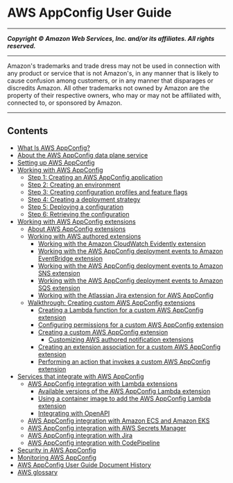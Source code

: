 # AWS AppConfig User Guide

-----
*****Copyright &copy; Amazon Web Services, Inc. and/or its affiliates. All rights reserved.*****

-----
Amazon's trademarks and trade dress may not be used in
connection with any product or service that is not Amazon's,
in any manner that is likely to cause confusion among customers,
or in any manner that disparages or discredits Amazon. All other
trademarks not owned by Amazon are the property of their respective
owners, who may or may not be affiliated with, connected to, or
sponsored by Amazon.

-----
## Contents
+ [What Is AWS AppConfig?](what-is-appconfig.md)
+ [About the AWS AppConfig data plane service](about-data-plane.md)
+ [Setting up AWS AppConfig](setting-up-appconfig.md)
+ [Working with AWS AppConfig](appconfig-working.md)
   + [Step 1: Creating an AWS AppConfig application](appconfig-creating-application.md)
   + [Step 2: Creating an environment](appconfig-creating-environment.md)
   + [Step 3: Creating configuration profiles and feature flags](appconfig-creating-configuration-and-profile.md)
   + [Step 4: Creating a deployment strategy](appconfig-creating-deployment-strategy.md)
   + [Step 5: Deploying a configuration](appconfig-deploying.md)
   + [Step 6: Retrieving the configuration](appconfig-retrieving-the-configuration.md)
+ [Working with AWS AppConfig extensions](working-with-appconfig-extensions.md)
   + [About AWS AppConfig extensions](working-with-appconfig-extensions-about.md)
   + [Working with AWS authored extensions](working-with-appconfig-extensions-about-predefined.md)
      + [Working with the Amazon CloudWatch Evidently extension](working-with-appconfig-extensions-about-predefined-evidently.md)
      + [Working with the AWS AppConfig deployment events to Amazon EventBridge extension](working-with-appconfig-extensions-about-predefined-notification-eventbridge.md)
      + [Working with the AWS AppConfig deployment events to Amazon SNS extension](working-with-appconfig-extensions-about-predefined-notification-sns.md)
      + [Working with the AWS AppConfig deployment events to Amazon SQS extension](working-with-appconfig-extensions-about-predefined-notification-sqs.md)
      + [Working with the Atlassian Jira extension for AWS AppConfig](working-with-appconfig-extensions-about-jira.md)
   + [Walkthrough: Creating custom AWS AppConfig extensions](working-with-appconfig-extensions-creating-custom.md)
      + [Creating a Lambda function for a custom AWS AppConfig extension](working-with-appconfig-extensions-creating-custom-lambda.md)
      + [Configuring permissions for a custom AWS AppConfig extension](working-with-appconfig-extensions-creating-custom-permissions.md)
      + [Creating a custom AWS AppConfig extension](working-with-appconfig-extensions-creating-custom-extensions.md)
         + [Customizing AWS authored notification extensions](working-with-appconfig-extensions-creating-custom-notification.md)
      + [Creating an extension association for a custom AWS AppConfig extension](working-with-appconfig-extensions-creating-custom-association.md)
      + [Performing an action that invokes a custom AWS AppConfig extension](working-with-appconfig-extensions-creating-custom-invoke.md)
+ [Services that integrate with AWS AppConfig](appconfig-integration.md)
   + [AWS AppConfig integration with Lambda extensions](appconfig-integration-lambda-extensions.md)
      + [Available versions of the AWS AppConfig Lambda extension](appconfig-integration-lambda-extensions-versions.md)
      + [Using a container image to add the AWS AppConfig Lambda extension](appconfig-integration-lambda-extensions-container-image.md)
      + [Integrating with OpenAPI](appconfig-integration-lambda-extensions-OpenAPI.md)
   + [AWS AppConfig integration with Amazon ECS and Amazon EKS](appconfig-integration-containers-agent.md)
   + [AWS AppConfig integration with AWS Secrets Manager](appconfig-integration-secrets-manager.md)
   + [AWS AppConfig integration with Jira](appconfig-integration-ref-jira.md)
   + [AWS AppConfig integration with CodePipeline](appconfig-integration-codepipeline.md)
+ [Security in AWS AppConfig](appconfig-security.md)
+ [Monitoring AWS AppConfig](appconfig-monitoring.md)
+ [AWS AppConfig User Guide Document History](doc-history.md)
+ [AWS glossary](glossary.md)